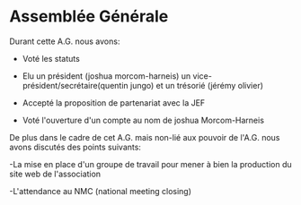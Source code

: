 # Assemblée Générale
Durant cette A.G. nous avons:

  - Voté les statuts

  - Elu un président (joshua morcom-harneis) un vice-président/secrétaire(quentin jungo) et un trésorié (jérémy olivier)
  
  - Accepté la proposition de partenariat avec la JEF

  - Voté l'ouverture d'un compte au nom de joshua Morcom-Harneis

De plus dans le cadre de cet A.G. mais non-lié aux pouvoir de l'A.G. nous avons discutés des points suivants:
  
  -La mise en place d'un groupe de travail pour mener à bien la production du site web de l'association
  
  -L'attendance au NMC (national meeting closing)
